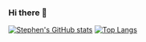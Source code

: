 ### Hi there 👋

<!--
**sbarrack/sbarrack** is a ✨ _special_ ✨ repository because its `README.md` (this file) appears on your GitHub profile.

Here are some ideas to get you started:

- 🔭 I’m currently working on ...
- 🌱 I’m currently learning ...
- 👯 I’m looking to collaborate on ...
- 🤔 I’m looking for help with ...
- 💬 Ask me about ...
- 📫 How to reach me: ...
- 😄 Pronouns: ...
- ⚡ Fun fact: ...
-->

<!-- &bg_color=1e1e2e&text_color=cdd6f4&icon_color=cba6f7&title_color=94e2d5 -->
[![Stephen's GitHub stats](https://github-readme-stats.vercel.app/api?username=sbarrack&include_all_commits=true&count_private=true&show_icons=true&custom_title=Stephen's%20GitHub%20stats&bg_color=1e1e2e&text_color=cdd6f4&icon_color=cba6f7&title_color=94e2d5)](https://github.com/anuraghazra/github-readme-stats)
[![Top Langs](https://github-readme-stats.vercel.app/api/top-langs/?username=anuraghazra&size_weight=0.5&count_weight=0.5&bg_color=1e1e2e&text_color=cdd6f4&icon_color=cba6f7&title_color=94e2d5&layout=compact&langs_count=10&hide=astro,go)](https://github.com/anuraghazra/github-readme-stats)
<!-- [![Readme Card](https://github-readme-stats.vercel.app/api/pin/?username=sbarrack&repo=insert-repo-name-here&bg_color=1e1e2e&text_color=cdd6f4&icon_color=cba6f7&title_color=94e2d5)](https://github.com/anuraghazra/github-readme-stats) -->
